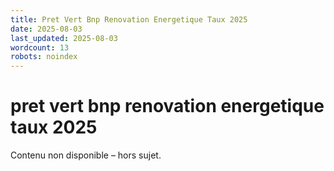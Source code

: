 ```yaml
---
title: Pret Vert Bnp Renovation Energetique Taux 2025
date: 2025-08-03
last_updated: 2025-08-03
wordcount: 13
robots: noindex
---
```


# pret vert bnp renovation energetique taux 2025

Contenu non disponible – hors sujet.